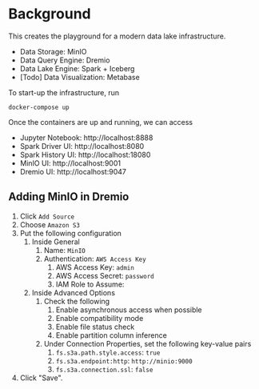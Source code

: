 # Background

This creates the playground for a modern data lake infrastructure.

- Data Storage: MinIO
- Data Query Engine: Dremio
- Data Lake Engine: Spark + Iceberg
- [Todo] Data Visualization: Metabase

To start-up the infrastructure, run

```
docker-compose up
```

Once the containers are up and running, we can access

- Jupyter Notebook: http://localhost:8888
- Spark Driver UI: http://localhost:8080
- Spark History UI: http://localhost:18080
- MinIO UI: http://localhost:9001
- Dremio UI: http://localhost:9047


## Adding MinIO in Dremio
1. Click `Add Source`
2. Choose `Amazon S3`
3. Put the following configuration
   1. Inside General
      1. Name: `MinIO`
      2. Authentication: `AWS Access Key`
         1. AWS Access Key: `admin`
         2. AWS Access Secret: `password`
         3. IAM Role to Assume: <LEAVE BLANK>
   2. Inside Advanced Options
      1. Check the following
         1. Enable asynchronous access when possible
         2. Enable compatibility mode
         3. Enable file status check
         4. Enable partition column inference
      2. Under Connection Properties, set the following key-value pairs
         1. `fs.s3a.path.style.access`: `true`
         2. `fs.s3a.endpoint:http`: `http://minio:9000`
         3. `fs.s3a.connection.ssl`: `false`
4. Click "Save".
